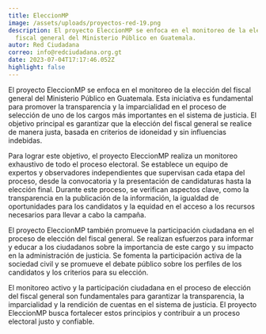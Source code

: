 ```yaml
---
title: EleccionMP
image: /assets/uploads/proyectos-red-19.png
description: El proyecto EleccionMP se enfoca en el monitoreo de la elección del
  fiscal general del Ministerio Público en Guatemala.
autor: Red Ciudadana
correo: info@redciudadana.org.gt
date: 2023-07-04T17:17:46.052Z
highlight: false
---
```

El proyecto EleccionMP se enfoca en el monitoreo de la elección del fiscal general
del Ministerio Público en Guatemala. Esta iniciativa es fundamental para promover
la transparencia y la imparcialidad en el proceso de selección de uno de los cargos
más importantes en el sistema de justicia. El objetivo principal es garantizar que la
elección del fiscal general se realice de manera justa, basada en criterios de
idoneidad y sin influencias indebidas.


Para lograr este objetivo, el proyecto EleccionMP realiza un monitoreo exhaustivo
de todo el proceso electoral. Se establece un equipo de expertos y observadores
independientes que supervisan cada etapa del proceso, desde la convocatoria y la
presentación de candidaturas hasta la elección final. Durante este proceso, se
verifican aspectos clave, como la transparencia en la publicación de la
información, la igualdad de oportunidades para los candidatos y la equidad en el
acceso a los recursos necesarios para llevar a cabo la campaña.


El proyecto EleccionMP también promueve la participación ciudadana en el
proceso de elección del fiscal general. Se realizan esfuerzos para informar y educar a los ciudadanos sobre la importancia de este cargo y su impacto en la
administración de justicia. Se fomenta la participación activa de la sociedad civil y
se promueve el debate público sobre los perfiles de los candidatos y los criterios
para su elección.


El monitoreo activo y la participación ciudadana en el proceso de elección del
fiscal general son fundamentales para garantizar la transparencia, la imparcialidad
y la rendición de cuentas en el sistema de justicia. El proyecto EleccionMP busca
fortalecer estos principios y contribuir a un proceso electoral justo y confiable.
